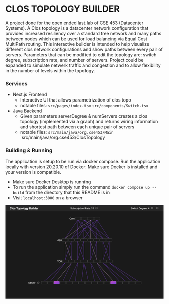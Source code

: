 # CLOS TOPOLOGY BUILDER
A project done for the open ended last lab of CSE 453 (Datacenter Systems). A Clos topology is a datacenter network
configuration that provides increased resiliency over a standard tree network and many paths between nodes
which can be used for load balancing via Equal Cost MultiPath routing. This interactive builder is intended to help
visualize different clos network configurations and show paths between every pair of servers. Parameters that can
be modified to edit the topology are: switch degree, subscription rate, and number of servers. Project could be expanded
to simulate netwerk traffic and congestion and to allow flexibility in the number of levels within the topology.
### Services
- Next.js Frontend
    - Interactive UI that allows parametrization of clos topo
    - notable files: `src/pages/index.tsx` `src/components/Switch.tsx`
- Java Backend
    - Given parameters serverDegree & numServers creates a clos topology (implemented via a graph) and returns wiring information and shortest path between each unique pair of servers
    - notable files: `src/main/java/org.cse453/Main` `src/main/java/org.cse453/ClosTopology
### Building & Running
The application is setup to be run via docker compose. Run the application locally with version 20.20.10 of Docker. Make sure Docker is installed and your version is compatible.
- Make sure Docker Desktop is running
- To run the application simply run the command `docker compose up --build` from the directory that this README is in
- Visit `localhost:3000` on a browser

![topo-builder](images/example.png)
